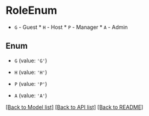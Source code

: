 # RoleEnum

* `G` - Guest * `H` - Host * `P` - Manager * `A` - Admin

## Enum

* `G` (value: `'G'`)

* `H` (value: `'H'`)

* `P` (value: `'P'`)

* `A` (value: `'A'`)

[[Back to Model list]](../README.md#documentation-for-models) [[Back to API list]](../README.md#documentation-for-api-endpoints) [[Back to README]](../README.md)


